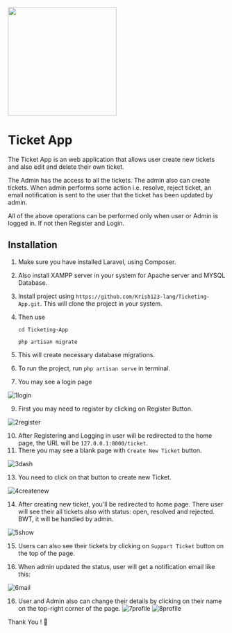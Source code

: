 <img  align="center"  width="250"  src="https://github.com/Krish123-lang/Ticketing-App/assets/56486342/6c7d2503-d3ec-472e-bed9-df0292c105e4">

# Ticket App

The Ticket App is an web application that allows user create new tickets and also edit and delete their own ticket.

The Admin has the access to all the tickets. The admin also can create tickets. When admin performs some action i.e. resolve, reject ticket, an email notification is sent to the user that the ticket has been updated by admin.

All of the above operations can be performed only when user or Admin is logged in. If not then Register and Login.

## Installation

1. Make sure you have installed Laravel, using Composer.
2. Also install XAMPP server in your system for Apache server and MYSQL Database.
3. Install project using `https://github.com/Krish123-lang/Ticketing-App.git`. This will clone the project in your system.
4. Then use
   
   `cd Ticketing-App`
   
   `php artisan migrate`
6. This will create necessary database migrations.
7. To run the project, run `php artisan serve` in terminal.
8. You may see a login page

![1login](https://github.com/Krish123-lang/Ticketing-App/assets/56486342/3690e200-d548-477d-a56a-abe408174b62)

9. First you may need to register by clicking on Register Button.
   
![2register](https://github.com/Krish123-lang/Ticketing-App/assets/56486342/f19358db-5d0e-48cc-8dab-d0d447d89f3d)

10. After Registering and Logging in user will be redirected to the home page, the URL will be `127.0.0.1:8000/ticket`.
11. There you may see a blank page with `Create New Ticket` button.

![3dash](https://github.com/Krish123-lang/Ticketing-App/assets/56486342/76636138-a0ae-45a3-a1ef-05e8348aceaa)

13. You need to click on that button to create new Ticket.

![4createnew](https://github.com/Krish123-lang/Ticketing-App/assets/56486342/49927cf9-fed4-41a0-8f05-99b9c236f800)

14. After creating new ticket, you'll be redirected to home page. There user will see their all tickets also with status: open, resolved and rejected. BWT, it will be handled by admin.

![5show](https://github.com/Krish123-lang/Ticketing-App/assets/56486342/93796685-d514-4c04-b9db-52700f7cc666)

15. Users can also see their tickets by clicking on `Support Ticket` button on the top of the page.
    
15. When admin updated the status, user will get a notification email like this:

![6mail](https://github.com/Krish123-lang/Ticketing-App/assets/56486342/3d7358e6-db39-4e18-91b8-5fb5379eec7f)

16. User and Admin also can change their details by clicking on their name on the top-right corner of the page.
![7profile](https://github.com/Krish123-lang/Ticketing-App/assets/56486342/360ca920-3eef-4c8d-82ab-48bc6d95c563)
![8profile](https://github.com/Krish123-lang/Ticketing-App/assets/56486342/e819ec00-c8cb-4cc2-b227-4da3a2e08112)


Thank You ! 🙏
